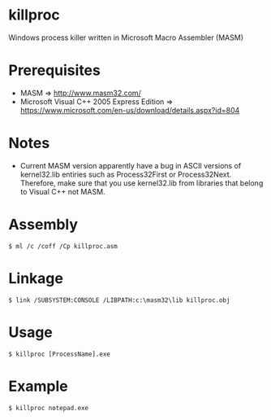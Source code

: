 # killproc
Windows process killer written in Microsoft Macro Assembler (MASM)

# Prerequisites
- MASM => http://www.masm32.com/
- Microsoft Visual C++ 2005 Express Edition => https://www.microsoft.com/en-us/download/details.aspx?id=804

# Notes
- Current MASM version apparently have a bug in ASCII versions of kernel32.lib entiries such as Process32First or Process32Next. Therefore, make sure that you use kernel32.lib from libraries that belong to Visual C++ not MASM.

# Assembly
    $ ml /c /coff /Cp killproc.asm
# Linkage
    $ link /SUBSYSTEM:CONSOLE /LIBPATH:c:\masm32\lib killproc.obj


# Usage
    $ killproc [ProcessName].exe
# Example
    $ killproc notepad.exe
    